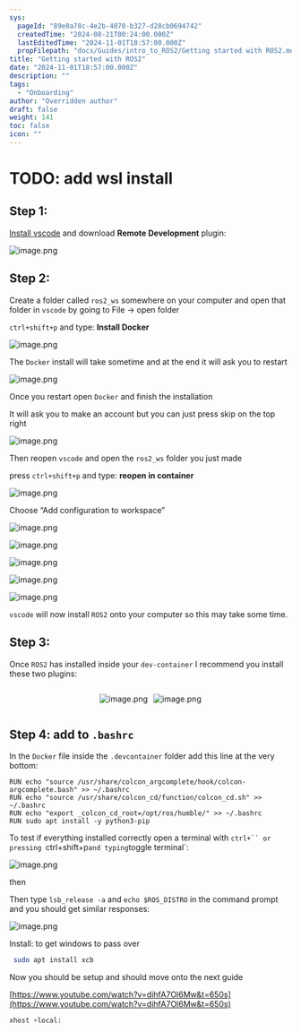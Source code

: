 ```yaml
---
sys:
  pageId: "89e0a78c-4e2b-4070-b327-d28cb0694742"
  createdTime: "2024-08-21T00:24:00.000Z"
  lastEditedTime: "2024-11-01T18:57:00.000Z"
  propFilepath: "docs/Guides/intro_to_ROS2/Getting started with ROS2.md"
title: "Getting started with ROS2"
date: "2024-11-01T18:57:00.000Z"
description: ""
tags:
  - "Onboarding"
author: "Overridden author"
draft: false
weight: 141
toc: false
icon: ""
---
```


# TODO: add wsl install

## Step 1:

[Install vscode](https://code.visualstudio.com/download) and download **Remote Development** plugin:

![image.png](https://prod-files-secure.s3.us-west-2.amazonaws.com/d518164a-d88e-44d1-a4ee-3adb3bd8bce0/efb52993-1881-4a40-b95e-6f020334f022/image.png?X-Amz-Algorithm=AWS4-HMAC-SHA256&X-Amz-Content-Sha256=UNSIGNED-PAYLOAD&X-Amz-Credential=ASIAZI2LB4667GKB4BOD%2F20250303%2Fus-west-2%2Fs3%2Faws4_request&X-Amz-Date=20250303T161020Z&X-Amz-Expires=3600&X-Amz-Security-Token=IQoJb3JpZ2luX2VjEKD%2F%2F%2F%2F%2F%2F%2F%2F%2F%2FwEaCXVzLXdlc3QtMiJHMEUCICLE5a%2FfQbBGyc3PN%2F0Lui2mzpsT2aUXkCUd0UaAmnGkAiEAr9avaG09Xa3paCDgatTkMg4MZP3%2BZdgireXBTgWJJAsqiAQI2f%2F%2F%2F%2F%2F%2F%2F%2F%2F%2FARAAGgw2Mzc0MjMxODM4MDUiDDJrEPBQwstZw%2FzxXSrcA5Fe89ue30ApKkQkkYdO%2F9jbk2kdYXozgTF8mtDKmNVJb5Yl1Gg3FVuo04DYZKcieBi9U5MZFt2mlsA%2FbVrHp21zd2PlrGaWnUxQg%2Bsss953vJS679x1ufwqMjni%2FOsJ5QkgLWN2Q3yIEN6P4pHQTnTnqn04%2FRH5n%2BV%2BPh1uM2KSJxFfqfhQ9cYCGBOR3KIyyvq5FFzhWuzXo7akdvs58znmBdfiSQLUa%2F99o8Mc5lngHlIOTTLq2FK7ph3BLf5NOT6RfKuVaoU9m9qLYw3xJnyIBAGa%2FTxL8Ipc%2FzGn2AfKsKI00e0ozchz%2BGKzDv5tyeHrJCaIn6NSB5HZCMdxRBUc3WMb%2FdB8pTg%2F%2B%2F21Dj6t0kXE5HtUH0T%2BWZbsV0L7o65%2FZGonCfdYZx7A1a8155B69%2FICwYuzPnS44SF%2FLRC5kL%2FHUxcBDd36K%2B48Y0gYmzlGJz3lFr9oRXjYz3TMOYtjag0xRT28i0mIA0jXYQ%2BaZ4ADc1fm5DGV8UNvoIdZRhBUQ0PgPUWnm4CZ0dDIICzbRAcgrQb0ALfU3ped2b9%2F%2BmsPtbJFjJmUsSSP1G0bdCz7gMFc%2BnouKwZw0uJLtJoGcamJwQME6sFdImH3etE%2FHGwhZGuvFFkW8fwCMJucl74GOqUBcB5u0jls0UtwOO05LODNOlVvUVYgNCnD7fZ86cAWmfQoR0y4YR9UWTBL4FvC07Z7ZQTs1La8vVeeVytsJIWj4wC62cYL5Aq0MuAAzkK8F%2BQfyfZqWP%2Fu7Ri4xCg4mTVXlfTGttZ2OeQRSoHZwktY4StwkuKo%2Ft3%2BFPCuQH6RNr7N4Obzo%2Btx2jtx8HST7WKwNSmpUV4owU8EIgEeBOqGp0f2M8Ni&X-Amz-Signature=4203447b136ddfaa8b69e75346ef2ab4a9a3e16e6ef4adc52b886056dffafb78&X-Amz-SignedHeaders=host&x-id=GetObject)

## Step 2:

Create a folder called `ros2_ws` somewhere on your computer and open that folder in `vscode` by going to File → open folder 

`ctrl+shift+p` and type: **Install Docker**

![image.png](https://prod-files-secure.s3.us-west-2.amazonaws.com/d518164a-d88e-44d1-a4ee-3adb3bd8bce0/2269dc0e-1cd5-47ff-bceb-c04ad9b2eab0/image.png?X-Amz-Algorithm=AWS4-HMAC-SHA256&X-Amz-Content-Sha256=UNSIGNED-PAYLOAD&X-Amz-Credential=ASIAZI2LB4667GKB4BOD%2F20250303%2Fus-west-2%2Fs3%2Faws4_request&X-Amz-Date=20250303T161020Z&X-Amz-Expires=3600&X-Amz-Security-Token=IQoJb3JpZ2luX2VjEKD%2F%2F%2F%2F%2F%2F%2F%2F%2F%2FwEaCXVzLXdlc3QtMiJHMEUCICLE5a%2FfQbBGyc3PN%2F0Lui2mzpsT2aUXkCUd0UaAmnGkAiEAr9avaG09Xa3paCDgatTkMg4MZP3%2BZdgireXBTgWJJAsqiAQI2f%2F%2F%2F%2F%2F%2F%2F%2F%2F%2FARAAGgw2Mzc0MjMxODM4MDUiDDJrEPBQwstZw%2FzxXSrcA5Fe89ue30ApKkQkkYdO%2F9jbk2kdYXozgTF8mtDKmNVJb5Yl1Gg3FVuo04DYZKcieBi9U5MZFt2mlsA%2FbVrHp21zd2PlrGaWnUxQg%2Bsss953vJS679x1ufwqMjni%2FOsJ5QkgLWN2Q3yIEN6P4pHQTnTnqn04%2FRH5n%2BV%2BPh1uM2KSJxFfqfhQ9cYCGBOR3KIyyvq5FFzhWuzXo7akdvs58znmBdfiSQLUa%2F99o8Mc5lngHlIOTTLq2FK7ph3BLf5NOT6RfKuVaoU9m9qLYw3xJnyIBAGa%2FTxL8Ipc%2FzGn2AfKsKI00e0ozchz%2BGKzDv5tyeHrJCaIn6NSB5HZCMdxRBUc3WMb%2FdB8pTg%2F%2B%2F21Dj6t0kXE5HtUH0T%2BWZbsV0L7o65%2FZGonCfdYZx7A1a8155B69%2FICwYuzPnS44SF%2FLRC5kL%2FHUxcBDd36K%2B48Y0gYmzlGJz3lFr9oRXjYz3TMOYtjag0xRT28i0mIA0jXYQ%2BaZ4ADc1fm5DGV8UNvoIdZRhBUQ0PgPUWnm4CZ0dDIICzbRAcgrQb0ALfU3ped2b9%2F%2BmsPtbJFjJmUsSSP1G0bdCz7gMFc%2BnouKwZw0uJLtJoGcamJwQME6sFdImH3etE%2FHGwhZGuvFFkW8fwCMJucl74GOqUBcB5u0jls0UtwOO05LODNOlVvUVYgNCnD7fZ86cAWmfQoR0y4YR9UWTBL4FvC07Z7ZQTs1La8vVeeVytsJIWj4wC62cYL5Aq0MuAAzkK8F%2BQfyfZqWP%2Fu7Ri4xCg4mTVXlfTGttZ2OeQRSoHZwktY4StwkuKo%2Ft3%2BFPCuQH6RNr7N4Obzo%2Btx2jtx8HST7WKwNSmpUV4owU8EIgEeBOqGp0f2M8Ni&X-Amz-Signature=0ff0b07056594556fd56a0a44351b008f1e0a0793e374cb202c435358e1160f6&X-Amz-SignedHeaders=host&x-id=GetObject)

The `Docker` install will take sometime and at the end it will ask you to restart

![image.png](https://prod-files-secure.s3.us-west-2.amazonaws.com/d518164a-d88e-44d1-a4ee-3adb3bd8bce0/ed233f78-be33-4b1f-b89c-9c346c0e961e/image.png?X-Amz-Algorithm=AWS4-HMAC-SHA256&X-Amz-Content-Sha256=UNSIGNED-PAYLOAD&X-Amz-Credential=ASIAZI2LB4667GKB4BOD%2F20250303%2Fus-west-2%2Fs3%2Faws4_request&X-Amz-Date=20250303T161020Z&X-Amz-Expires=3600&X-Amz-Security-Token=IQoJb3JpZ2luX2VjEKD%2F%2F%2F%2F%2F%2F%2F%2F%2F%2FwEaCXVzLXdlc3QtMiJHMEUCICLE5a%2FfQbBGyc3PN%2F0Lui2mzpsT2aUXkCUd0UaAmnGkAiEAr9avaG09Xa3paCDgatTkMg4MZP3%2BZdgireXBTgWJJAsqiAQI2f%2F%2F%2F%2F%2F%2F%2F%2F%2F%2FARAAGgw2Mzc0MjMxODM4MDUiDDJrEPBQwstZw%2FzxXSrcA5Fe89ue30ApKkQkkYdO%2F9jbk2kdYXozgTF8mtDKmNVJb5Yl1Gg3FVuo04DYZKcieBi9U5MZFt2mlsA%2FbVrHp21zd2PlrGaWnUxQg%2Bsss953vJS679x1ufwqMjni%2FOsJ5QkgLWN2Q3yIEN6P4pHQTnTnqn04%2FRH5n%2BV%2BPh1uM2KSJxFfqfhQ9cYCGBOR3KIyyvq5FFzhWuzXo7akdvs58znmBdfiSQLUa%2F99o8Mc5lngHlIOTTLq2FK7ph3BLf5NOT6RfKuVaoU9m9qLYw3xJnyIBAGa%2FTxL8Ipc%2FzGn2AfKsKI00e0ozchz%2BGKzDv5tyeHrJCaIn6NSB5HZCMdxRBUc3WMb%2FdB8pTg%2F%2B%2F21Dj6t0kXE5HtUH0T%2BWZbsV0L7o65%2FZGonCfdYZx7A1a8155B69%2FICwYuzPnS44SF%2FLRC5kL%2FHUxcBDd36K%2B48Y0gYmzlGJz3lFr9oRXjYz3TMOYtjag0xRT28i0mIA0jXYQ%2BaZ4ADc1fm5DGV8UNvoIdZRhBUQ0PgPUWnm4CZ0dDIICzbRAcgrQb0ALfU3ped2b9%2F%2BmsPtbJFjJmUsSSP1G0bdCz7gMFc%2BnouKwZw0uJLtJoGcamJwQME6sFdImH3etE%2FHGwhZGuvFFkW8fwCMJucl74GOqUBcB5u0jls0UtwOO05LODNOlVvUVYgNCnD7fZ86cAWmfQoR0y4YR9UWTBL4FvC07Z7ZQTs1La8vVeeVytsJIWj4wC62cYL5Aq0MuAAzkK8F%2BQfyfZqWP%2Fu7Ri4xCg4mTVXlfTGttZ2OeQRSoHZwktY4StwkuKo%2Ft3%2BFPCuQH6RNr7N4Obzo%2Btx2jtx8HST7WKwNSmpUV4owU8EIgEeBOqGp0f2M8Ni&X-Amz-Signature=2824f8d9d4689828d2568dd6a106c9e86cb321d1e1fd1e8c2618e618b9e3e45c&X-Amz-SignedHeaders=host&x-id=GetObject)

Once you restart open `Docker` and finish the installation

It will ask you to make an account but you can just press skip on the top right

![image.png](https://prod-files-secure.s3.us-west-2.amazonaws.com/d518164a-d88e-44d1-a4ee-3adb3bd8bce0/21010ad9-1659-4fd9-9f59-9932a09b2a3d/image.png?X-Amz-Algorithm=AWS4-HMAC-SHA256&X-Amz-Content-Sha256=UNSIGNED-PAYLOAD&X-Amz-Credential=ASIAZI2LB4667GKB4BOD%2F20250303%2Fus-west-2%2Fs3%2Faws4_request&X-Amz-Date=20250303T161020Z&X-Amz-Expires=3600&X-Amz-Security-Token=IQoJb3JpZ2luX2VjEKD%2F%2F%2F%2F%2F%2F%2F%2F%2F%2FwEaCXVzLXdlc3QtMiJHMEUCICLE5a%2FfQbBGyc3PN%2F0Lui2mzpsT2aUXkCUd0UaAmnGkAiEAr9avaG09Xa3paCDgatTkMg4MZP3%2BZdgireXBTgWJJAsqiAQI2f%2F%2F%2F%2F%2F%2F%2F%2F%2F%2FARAAGgw2Mzc0MjMxODM4MDUiDDJrEPBQwstZw%2FzxXSrcA5Fe89ue30ApKkQkkYdO%2F9jbk2kdYXozgTF8mtDKmNVJb5Yl1Gg3FVuo04DYZKcieBi9U5MZFt2mlsA%2FbVrHp21zd2PlrGaWnUxQg%2Bsss953vJS679x1ufwqMjni%2FOsJ5QkgLWN2Q3yIEN6P4pHQTnTnqn04%2FRH5n%2BV%2BPh1uM2KSJxFfqfhQ9cYCGBOR3KIyyvq5FFzhWuzXo7akdvs58znmBdfiSQLUa%2F99o8Mc5lngHlIOTTLq2FK7ph3BLf5NOT6RfKuVaoU9m9qLYw3xJnyIBAGa%2FTxL8Ipc%2FzGn2AfKsKI00e0ozchz%2BGKzDv5tyeHrJCaIn6NSB5HZCMdxRBUc3WMb%2FdB8pTg%2F%2B%2F21Dj6t0kXE5HtUH0T%2BWZbsV0L7o65%2FZGonCfdYZx7A1a8155B69%2FICwYuzPnS44SF%2FLRC5kL%2FHUxcBDd36K%2B48Y0gYmzlGJz3lFr9oRXjYz3TMOYtjag0xRT28i0mIA0jXYQ%2BaZ4ADc1fm5DGV8UNvoIdZRhBUQ0PgPUWnm4CZ0dDIICzbRAcgrQb0ALfU3ped2b9%2F%2BmsPtbJFjJmUsSSP1G0bdCz7gMFc%2BnouKwZw0uJLtJoGcamJwQME6sFdImH3etE%2FHGwhZGuvFFkW8fwCMJucl74GOqUBcB5u0jls0UtwOO05LODNOlVvUVYgNCnD7fZ86cAWmfQoR0y4YR9UWTBL4FvC07Z7ZQTs1La8vVeeVytsJIWj4wC62cYL5Aq0MuAAzkK8F%2BQfyfZqWP%2Fu7Ri4xCg4mTVXlfTGttZ2OeQRSoHZwktY4StwkuKo%2Ft3%2BFPCuQH6RNr7N4Obzo%2Btx2jtx8HST7WKwNSmpUV4owU8EIgEeBOqGp0f2M8Ni&X-Amz-Signature=8f2f8dbf4b7d060c41764119e4c66b45b5328732866556ad5a697de1c09e73b2&X-Amz-SignedHeaders=host&x-id=GetObject)

Then reopen `vscode` and open the `ros2_ws` folder you just made

press `ctrl+shift+p` and type: **reopen in container**

![image.png](https://prod-files-secure.s3.us-west-2.amazonaws.com/d518164a-d88e-44d1-a4ee-3adb3bd8bce0/4e93b8c2-41ad-488c-8095-c74205196118/image.png?X-Amz-Algorithm=AWS4-HMAC-SHA256&X-Amz-Content-Sha256=UNSIGNED-PAYLOAD&X-Amz-Credential=ASIAZI2LB4667GKB4BOD%2F20250303%2Fus-west-2%2Fs3%2Faws4_request&X-Amz-Date=20250303T161020Z&X-Amz-Expires=3600&X-Amz-Security-Token=IQoJb3JpZ2luX2VjEKD%2F%2F%2F%2F%2F%2F%2F%2F%2F%2FwEaCXVzLXdlc3QtMiJHMEUCICLE5a%2FfQbBGyc3PN%2F0Lui2mzpsT2aUXkCUd0UaAmnGkAiEAr9avaG09Xa3paCDgatTkMg4MZP3%2BZdgireXBTgWJJAsqiAQI2f%2F%2F%2F%2F%2F%2F%2F%2F%2F%2FARAAGgw2Mzc0MjMxODM4MDUiDDJrEPBQwstZw%2FzxXSrcA5Fe89ue30ApKkQkkYdO%2F9jbk2kdYXozgTF8mtDKmNVJb5Yl1Gg3FVuo04DYZKcieBi9U5MZFt2mlsA%2FbVrHp21zd2PlrGaWnUxQg%2Bsss953vJS679x1ufwqMjni%2FOsJ5QkgLWN2Q3yIEN6P4pHQTnTnqn04%2FRH5n%2BV%2BPh1uM2KSJxFfqfhQ9cYCGBOR3KIyyvq5FFzhWuzXo7akdvs58znmBdfiSQLUa%2F99o8Mc5lngHlIOTTLq2FK7ph3BLf5NOT6RfKuVaoU9m9qLYw3xJnyIBAGa%2FTxL8Ipc%2FzGn2AfKsKI00e0ozchz%2BGKzDv5tyeHrJCaIn6NSB5HZCMdxRBUc3WMb%2FdB8pTg%2F%2B%2F21Dj6t0kXE5HtUH0T%2BWZbsV0L7o65%2FZGonCfdYZx7A1a8155B69%2FICwYuzPnS44SF%2FLRC5kL%2FHUxcBDd36K%2B48Y0gYmzlGJz3lFr9oRXjYz3TMOYtjag0xRT28i0mIA0jXYQ%2BaZ4ADc1fm5DGV8UNvoIdZRhBUQ0PgPUWnm4CZ0dDIICzbRAcgrQb0ALfU3ped2b9%2F%2BmsPtbJFjJmUsSSP1G0bdCz7gMFc%2BnouKwZw0uJLtJoGcamJwQME6sFdImH3etE%2FHGwhZGuvFFkW8fwCMJucl74GOqUBcB5u0jls0UtwOO05LODNOlVvUVYgNCnD7fZ86cAWmfQoR0y4YR9UWTBL4FvC07Z7ZQTs1La8vVeeVytsJIWj4wC62cYL5Aq0MuAAzkK8F%2BQfyfZqWP%2Fu7Ri4xCg4mTVXlfTGttZ2OeQRSoHZwktY4StwkuKo%2Ft3%2BFPCuQH6RNr7N4Obzo%2Btx2jtx8HST7WKwNSmpUV4owU8EIgEeBOqGp0f2M8Ni&X-Amz-Signature=b5cfe70be82cca2189fbb41168894e39179e09ea6f5da0ec2846d5157c6ee196&X-Amz-SignedHeaders=host&x-id=GetObject)

Choose “Add configuration to workspace”

![image.png](https://prod-files-secure.s3.us-west-2.amazonaws.com/d518164a-d88e-44d1-a4ee-3adb3bd8bce0/9560b282-5060-4989-ba37-97e7b2c22476/image.png?X-Amz-Algorithm=AWS4-HMAC-SHA256&X-Amz-Content-Sha256=UNSIGNED-PAYLOAD&X-Amz-Credential=ASIAZI2LB4667GKB4BOD%2F20250303%2Fus-west-2%2Fs3%2Faws4_request&X-Amz-Date=20250303T161020Z&X-Amz-Expires=3600&X-Amz-Security-Token=IQoJb3JpZ2luX2VjEKD%2F%2F%2F%2F%2F%2F%2F%2F%2F%2FwEaCXVzLXdlc3QtMiJHMEUCICLE5a%2FfQbBGyc3PN%2F0Lui2mzpsT2aUXkCUd0UaAmnGkAiEAr9avaG09Xa3paCDgatTkMg4MZP3%2BZdgireXBTgWJJAsqiAQI2f%2F%2F%2F%2F%2F%2F%2F%2F%2F%2FARAAGgw2Mzc0MjMxODM4MDUiDDJrEPBQwstZw%2FzxXSrcA5Fe89ue30ApKkQkkYdO%2F9jbk2kdYXozgTF8mtDKmNVJb5Yl1Gg3FVuo04DYZKcieBi9U5MZFt2mlsA%2FbVrHp21zd2PlrGaWnUxQg%2Bsss953vJS679x1ufwqMjni%2FOsJ5QkgLWN2Q3yIEN6P4pHQTnTnqn04%2FRH5n%2BV%2BPh1uM2KSJxFfqfhQ9cYCGBOR3KIyyvq5FFzhWuzXo7akdvs58znmBdfiSQLUa%2F99o8Mc5lngHlIOTTLq2FK7ph3BLf5NOT6RfKuVaoU9m9qLYw3xJnyIBAGa%2FTxL8Ipc%2FzGn2AfKsKI00e0ozchz%2BGKzDv5tyeHrJCaIn6NSB5HZCMdxRBUc3WMb%2FdB8pTg%2F%2B%2F21Dj6t0kXE5HtUH0T%2BWZbsV0L7o65%2FZGonCfdYZx7A1a8155B69%2FICwYuzPnS44SF%2FLRC5kL%2FHUxcBDd36K%2B48Y0gYmzlGJz3lFr9oRXjYz3TMOYtjag0xRT28i0mIA0jXYQ%2BaZ4ADc1fm5DGV8UNvoIdZRhBUQ0PgPUWnm4CZ0dDIICzbRAcgrQb0ALfU3ped2b9%2F%2BmsPtbJFjJmUsSSP1G0bdCz7gMFc%2BnouKwZw0uJLtJoGcamJwQME6sFdImH3etE%2FHGwhZGuvFFkW8fwCMJucl74GOqUBcB5u0jls0UtwOO05LODNOlVvUVYgNCnD7fZ86cAWmfQoR0y4YR9UWTBL4FvC07Z7ZQTs1La8vVeeVytsJIWj4wC62cYL5Aq0MuAAzkK8F%2BQfyfZqWP%2Fu7Ri4xCg4mTVXlfTGttZ2OeQRSoHZwktY4StwkuKo%2Ft3%2BFPCuQH6RNr7N4Obzo%2Btx2jtx8HST7WKwNSmpUV4owU8EIgEeBOqGp0f2M8Ni&X-Amz-Signature=be1e814362da6cb2a60f78db193ca1b1a4ba3eaf2eb90a85623c8f0c0e2697dd&X-Amz-SignedHeaders=host&x-id=GetObject)

![image.png](https://prod-files-secure.s3.us-west-2.amazonaws.com/d518164a-d88e-44d1-a4ee-3adb3bd8bce0/2ee63f81-886b-48e8-a553-dc6e5eac99e4/image.png?X-Amz-Algorithm=AWS4-HMAC-SHA256&X-Amz-Content-Sha256=UNSIGNED-PAYLOAD&X-Amz-Credential=ASIAZI2LB4667GKB4BOD%2F20250303%2Fus-west-2%2Fs3%2Faws4_request&X-Amz-Date=20250303T161020Z&X-Amz-Expires=3600&X-Amz-Security-Token=IQoJb3JpZ2luX2VjEKD%2F%2F%2F%2F%2F%2F%2F%2F%2F%2FwEaCXVzLXdlc3QtMiJHMEUCICLE5a%2FfQbBGyc3PN%2F0Lui2mzpsT2aUXkCUd0UaAmnGkAiEAr9avaG09Xa3paCDgatTkMg4MZP3%2BZdgireXBTgWJJAsqiAQI2f%2F%2F%2F%2F%2F%2F%2F%2F%2F%2FARAAGgw2Mzc0MjMxODM4MDUiDDJrEPBQwstZw%2FzxXSrcA5Fe89ue30ApKkQkkYdO%2F9jbk2kdYXozgTF8mtDKmNVJb5Yl1Gg3FVuo04DYZKcieBi9U5MZFt2mlsA%2FbVrHp21zd2PlrGaWnUxQg%2Bsss953vJS679x1ufwqMjni%2FOsJ5QkgLWN2Q3yIEN6P4pHQTnTnqn04%2FRH5n%2BV%2BPh1uM2KSJxFfqfhQ9cYCGBOR3KIyyvq5FFzhWuzXo7akdvs58znmBdfiSQLUa%2F99o8Mc5lngHlIOTTLq2FK7ph3BLf5NOT6RfKuVaoU9m9qLYw3xJnyIBAGa%2FTxL8Ipc%2FzGn2AfKsKI00e0ozchz%2BGKzDv5tyeHrJCaIn6NSB5HZCMdxRBUc3WMb%2FdB8pTg%2F%2B%2F21Dj6t0kXE5HtUH0T%2BWZbsV0L7o65%2FZGonCfdYZx7A1a8155B69%2FICwYuzPnS44SF%2FLRC5kL%2FHUxcBDd36K%2B48Y0gYmzlGJz3lFr9oRXjYz3TMOYtjag0xRT28i0mIA0jXYQ%2BaZ4ADc1fm5DGV8UNvoIdZRhBUQ0PgPUWnm4CZ0dDIICzbRAcgrQb0ALfU3ped2b9%2F%2BmsPtbJFjJmUsSSP1G0bdCz7gMFc%2BnouKwZw0uJLtJoGcamJwQME6sFdImH3etE%2FHGwhZGuvFFkW8fwCMJucl74GOqUBcB5u0jls0UtwOO05LODNOlVvUVYgNCnD7fZ86cAWmfQoR0y4YR9UWTBL4FvC07Z7ZQTs1La8vVeeVytsJIWj4wC62cYL5Aq0MuAAzkK8F%2BQfyfZqWP%2Fu7Ri4xCg4mTVXlfTGttZ2OeQRSoHZwktY4StwkuKo%2Ft3%2BFPCuQH6RNr7N4Obzo%2Btx2jtx8HST7WKwNSmpUV4owU8EIgEeBOqGp0f2M8Ni&X-Amz-Signature=91aba1377b9bc6a8f8befbea95b11c2dfa6afb3f8b91aa92c46b6d31dcb01867&X-Amz-SignedHeaders=host&x-id=GetObject)

![image.png](https://prod-files-secure.s3.us-west-2.amazonaws.com/d518164a-d88e-44d1-a4ee-3adb3bd8bce0/ae1580b2-b048-407e-aed9-b584224a7a04/image.png?X-Amz-Algorithm=AWS4-HMAC-SHA256&X-Amz-Content-Sha256=UNSIGNED-PAYLOAD&X-Amz-Credential=ASIAZI2LB4667GKB4BOD%2F20250303%2Fus-west-2%2Fs3%2Faws4_request&X-Amz-Date=20250303T161020Z&X-Amz-Expires=3600&X-Amz-Security-Token=IQoJb3JpZ2luX2VjEKD%2F%2F%2F%2F%2F%2F%2F%2F%2F%2FwEaCXVzLXdlc3QtMiJHMEUCICLE5a%2FfQbBGyc3PN%2F0Lui2mzpsT2aUXkCUd0UaAmnGkAiEAr9avaG09Xa3paCDgatTkMg4MZP3%2BZdgireXBTgWJJAsqiAQI2f%2F%2F%2F%2F%2F%2F%2F%2F%2F%2FARAAGgw2Mzc0MjMxODM4MDUiDDJrEPBQwstZw%2FzxXSrcA5Fe89ue30ApKkQkkYdO%2F9jbk2kdYXozgTF8mtDKmNVJb5Yl1Gg3FVuo04DYZKcieBi9U5MZFt2mlsA%2FbVrHp21zd2PlrGaWnUxQg%2Bsss953vJS679x1ufwqMjni%2FOsJ5QkgLWN2Q3yIEN6P4pHQTnTnqn04%2FRH5n%2BV%2BPh1uM2KSJxFfqfhQ9cYCGBOR3KIyyvq5FFzhWuzXo7akdvs58znmBdfiSQLUa%2F99o8Mc5lngHlIOTTLq2FK7ph3BLf5NOT6RfKuVaoU9m9qLYw3xJnyIBAGa%2FTxL8Ipc%2FzGn2AfKsKI00e0ozchz%2BGKzDv5tyeHrJCaIn6NSB5HZCMdxRBUc3WMb%2FdB8pTg%2F%2B%2F21Dj6t0kXE5HtUH0T%2BWZbsV0L7o65%2FZGonCfdYZx7A1a8155B69%2FICwYuzPnS44SF%2FLRC5kL%2FHUxcBDd36K%2B48Y0gYmzlGJz3lFr9oRXjYz3TMOYtjag0xRT28i0mIA0jXYQ%2BaZ4ADc1fm5DGV8UNvoIdZRhBUQ0PgPUWnm4CZ0dDIICzbRAcgrQb0ALfU3ped2b9%2F%2BmsPtbJFjJmUsSSP1G0bdCz7gMFc%2BnouKwZw0uJLtJoGcamJwQME6sFdImH3etE%2FHGwhZGuvFFkW8fwCMJucl74GOqUBcB5u0jls0UtwOO05LODNOlVvUVYgNCnD7fZ86cAWmfQoR0y4YR9UWTBL4FvC07Z7ZQTs1La8vVeeVytsJIWj4wC62cYL5Aq0MuAAzkK8F%2BQfyfZqWP%2Fu7Ri4xCg4mTVXlfTGttZ2OeQRSoHZwktY4StwkuKo%2Ft3%2BFPCuQH6RNr7N4Obzo%2Btx2jtx8HST7WKwNSmpUV4owU8EIgEeBOqGp0f2M8Ni&X-Amz-Signature=3a569ea32e7fc0e4d4fa35bf0fae3db3b0747e29563da718d911fd5075b051c2&X-Amz-SignedHeaders=host&x-id=GetObject)

![image.png](https://prod-files-secure.s3.us-west-2.amazonaws.com/d518164a-d88e-44d1-a4ee-3adb3bd8bce0/53255b28-f75e-430f-b9e3-c0ac8577e42b/image.png?X-Amz-Algorithm=AWS4-HMAC-SHA256&X-Amz-Content-Sha256=UNSIGNED-PAYLOAD&X-Amz-Credential=ASIAZI2LB4667GKB4BOD%2F20250303%2Fus-west-2%2Fs3%2Faws4_request&X-Amz-Date=20250303T161020Z&X-Amz-Expires=3600&X-Amz-Security-Token=IQoJb3JpZ2luX2VjEKD%2F%2F%2F%2F%2F%2F%2F%2F%2F%2FwEaCXVzLXdlc3QtMiJHMEUCICLE5a%2FfQbBGyc3PN%2F0Lui2mzpsT2aUXkCUd0UaAmnGkAiEAr9avaG09Xa3paCDgatTkMg4MZP3%2BZdgireXBTgWJJAsqiAQI2f%2F%2F%2F%2F%2F%2F%2F%2F%2F%2FARAAGgw2Mzc0MjMxODM4MDUiDDJrEPBQwstZw%2FzxXSrcA5Fe89ue30ApKkQkkYdO%2F9jbk2kdYXozgTF8mtDKmNVJb5Yl1Gg3FVuo04DYZKcieBi9U5MZFt2mlsA%2FbVrHp21zd2PlrGaWnUxQg%2Bsss953vJS679x1ufwqMjni%2FOsJ5QkgLWN2Q3yIEN6P4pHQTnTnqn04%2FRH5n%2BV%2BPh1uM2KSJxFfqfhQ9cYCGBOR3KIyyvq5FFzhWuzXo7akdvs58znmBdfiSQLUa%2F99o8Mc5lngHlIOTTLq2FK7ph3BLf5NOT6RfKuVaoU9m9qLYw3xJnyIBAGa%2FTxL8Ipc%2FzGn2AfKsKI00e0ozchz%2BGKzDv5tyeHrJCaIn6NSB5HZCMdxRBUc3WMb%2FdB8pTg%2F%2B%2F21Dj6t0kXE5HtUH0T%2BWZbsV0L7o65%2FZGonCfdYZx7A1a8155B69%2FICwYuzPnS44SF%2FLRC5kL%2FHUxcBDd36K%2B48Y0gYmzlGJz3lFr9oRXjYz3TMOYtjag0xRT28i0mIA0jXYQ%2BaZ4ADc1fm5DGV8UNvoIdZRhBUQ0PgPUWnm4CZ0dDIICzbRAcgrQb0ALfU3ped2b9%2F%2BmsPtbJFjJmUsSSP1G0bdCz7gMFc%2BnouKwZw0uJLtJoGcamJwQME6sFdImH3etE%2FHGwhZGuvFFkW8fwCMJucl74GOqUBcB5u0jls0UtwOO05LODNOlVvUVYgNCnD7fZ86cAWmfQoR0y4YR9UWTBL4FvC07Z7ZQTs1La8vVeeVytsJIWj4wC62cYL5Aq0MuAAzkK8F%2BQfyfZqWP%2Fu7Ri4xCg4mTVXlfTGttZ2OeQRSoHZwktY4StwkuKo%2Ft3%2BFPCuQH6RNr7N4Obzo%2Btx2jtx8HST7WKwNSmpUV4owU8EIgEeBOqGp0f2M8Ni&X-Amz-Signature=1d48b9aa21fdea4236f495db0ef881bcd41b60c60e6b751285122026bcda7619&X-Amz-SignedHeaders=host&x-id=GetObject)

![image.png](https://prod-files-secure.s3.us-west-2.amazonaws.com/d518164a-d88e-44d1-a4ee-3adb3bd8bce0/7c562767-5af9-4ffb-97d1-327bcdf4ee00/image.png?X-Amz-Algorithm=AWS4-HMAC-SHA256&X-Amz-Content-Sha256=UNSIGNED-PAYLOAD&X-Amz-Credential=ASIAZI2LB4667GKB4BOD%2F20250303%2Fus-west-2%2Fs3%2Faws4_request&X-Amz-Date=20250303T161020Z&X-Amz-Expires=3600&X-Amz-Security-Token=IQoJb3JpZ2luX2VjEKD%2F%2F%2F%2F%2F%2F%2F%2F%2F%2FwEaCXVzLXdlc3QtMiJHMEUCICLE5a%2FfQbBGyc3PN%2F0Lui2mzpsT2aUXkCUd0UaAmnGkAiEAr9avaG09Xa3paCDgatTkMg4MZP3%2BZdgireXBTgWJJAsqiAQI2f%2F%2F%2F%2F%2F%2F%2F%2F%2F%2FARAAGgw2Mzc0MjMxODM4MDUiDDJrEPBQwstZw%2FzxXSrcA5Fe89ue30ApKkQkkYdO%2F9jbk2kdYXozgTF8mtDKmNVJb5Yl1Gg3FVuo04DYZKcieBi9U5MZFt2mlsA%2FbVrHp21zd2PlrGaWnUxQg%2Bsss953vJS679x1ufwqMjni%2FOsJ5QkgLWN2Q3yIEN6P4pHQTnTnqn04%2FRH5n%2BV%2BPh1uM2KSJxFfqfhQ9cYCGBOR3KIyyvq5FFzhWuzXo7akdvs58znmBdfiSQLUa%2F99o8Mc5lngHlIOTTLq2FK7ph3BLf5NOT6RfKuVaoU9m9qLYw3xJnyIBAGa%2FTxL8Ipc%2FzGn2AfKsKI00e0ozchz%2BGKzDv5tyeHrJCaIn6NSB5HZCMdxRBUc3WMb%2FdB8pTg%2F%2B%2F21Dj6t0kXE5HtUH0T%2BWZbsV0L7o65%2FZGonCfdYZx7A1a8155B69%2FICwYuzPnS44SF%2FLRC5kL%2FHUxcBDd36K%2B48Y0gYmzlGJz3lFr9oRXjYz3TMOYtjag0xRT28i0mIA0jXYQ%2BaZ4ADc1fm5DGV8UNvoIdZRhBUQ0PgPUWnm4CZ0dDIICzbRAcgrQb0ALfU3ped2b9%2F%2BmsPtbJFjJmUsSSP1G0bdCz7gMFc%2BnouKwZw0uJLtJoGcamJwQME6sFdImH3etE%2FHGwhZGuvFFkW8fwCMJucl74GOqUBcB5u0jls0UtwOO05LODNOlVvUVYgNCnD7fZ86cAWmfQoR0y4YR9UWTBL4FvC07Z7ZQTs1La8vVeeVytsJIWj4wC62cYL5Aq0MuAAzkK8F%2BQfyfZqWP%2Fu7Ri4xCg4mTVXlfTGttZ2OeQRSoHZwktY4StwkuKo%2Ft3%2BFPCuQH6RNr7N4Obzo%2Btx2jtx8HST7WKwNSmpUV4owU8EIgEeBOqGp0f2M8Ni&X-Amz-Signature=9455cf8436b632b79155231e330d95fe96674c70283b9a3a8346fc23ee852c9f&X-Amz-SignedHeaders=host&x-id=GetObject)

`vscode` will now install `ROS2` onto your computer so this may take some time.

## Step 3:

Once `ROS2` has installed inside your `dev-container` I recommend you install these two plugins:

<div style="display: flex;flex-direction: row; column-gap:10px; max-width: 630px;justify-content: center;">
<div>

![image.png](https://prod-files-secure.s3.us-west-2.amazonaws.com/d518164a-d88e-44d1-a4ee-3adb3bd8bce0/3fc3d550-5a54-4ba1-ba6b-faa01cdb7369/image.png?X-Amz-Algorithm=AWS4-HMAC-SHA256&X-Amz-Content-Sha256=UNSIGNED-PAYLOAD&X-Amz-Credential=ASIAZI2LB466T5C554E6%2F20250303%2Fus-west-2%2Fs3%2Faws4_request&X-Amz-Date=20250303T161025Z&X-Amz-Expires=3600&X-Amz-Security-Token=IQoJb3JpZ2luX2VjEKD%2F%2F%2F%2F%2F%2F%2F%2F%2F%2FwEaCXVzLXdlc3QtMiJHMEUCIBtJMczbXEeznl%2BcBSDkSbq4lCxnz8Rm77gUNcK3joZXAiEAtdTJqKt7AgtrSRB2CjFqMqoKpZ1JrzGQ4iytqBVuQQ8qiAQI2f%2F%2F%2F%2F%2F%2F%2F%2F%2F%2FARAAGgw2Mzc0MjMxODM4MDUiDNmoLn1gEuJFUsty2ircA42oeGIxE4%2BPxkvIPu4PX9Mxs%2FHKOHgO4rh9MyOx9%2BCri2%2Bm3Yfqa%2FPBp%2BBIsCiMMTXUKuwIlBTH0dPxZcC19MXw38FTgJ7icTSYLxSeJFF3aIMF42zkmL3RHxkniby%2BTSFtOe43%2BNwGysFmnjGicKQ6S69D6LQs5NjK6GVD%2FJegYhNs9gOi7fupDnyRhA0%2FV7FTgJhTQEWCh3yGBZgssZnjURyhY44F%2FgoKmCH4Vif6cvtNJb6TQAhnArx%2FlFF82PEjpAgsG2wlu%2FjFT82CkzvGnlfgJ2cAGh%2FCf38HklCh%2BKABKUETjs8l1UVOw40DXvuTV9KRpmlW2w0ZXTLioLVvWPQCvw3UyUiZ%2BtLW2%2Blv1zdT87pJse5oBc3fD8pPoGD7xsjXY78TtmelhM9I7OUh6ftRGD%2BzIFMJvV8XccrAdTmWIa%2FnXLPCv1jXH8r5yGlYP2K4NOyLlV7eCvdiXucnZDxzRI5ado5sgPLONn2C9NAI%2FGPL35aDLPOpWmcITxs9KQZjIGAXXDaEGvlsTKO9rRmH01TvQnJOFtSfe%2BCXppyJnOK4tkrEuytLH6XakmT4MutCvZcsrF6v%2BGkPZyhDKn%2Bvt6mSnJL%2FIEtwafID8T6Fr63UTaZeZFzGMMmbl74GOqUBwOA0wKM60gxlzGkdOPq93A34tB6t0PxD9YZvcns4yNpD%2FyXy0hSmzg5LPtpLn5MtXqGdZhTXlm6mshP8OoBc%2FwYZHW9khKCZW%2BdAnBbuujTGmopQ0bBYwrpRE4BdmdfVEATRNEXWH4QkyBM9%2BhoDoueV429wbBsNzLeFauyTiaqOV3zgqB%2BZH%2BzK5d2mDvdd5g8b%2F1iVotO%2B6W%2F4LTj2%2B9IQeDdJ&X-Amz-Signature=3748bb8e590f5602fba3a39dcac727cf431c4e50146c4f37e7d4ab5c9370474f&X-Amz-SignedHeaders=host&x-id=GetObject)

</div>
<div>

![image.png](https://prod-files-secure.s3.us-west-2.amazonaws.com/d518164a-d88e-44d1-a4ee-3adb3bd8bce0/d994cc66-13c2-4093-a5a3-f84cf4601a82/image.png?X-Amz-Algorithm=AWS4-HMAC-SHA256&X-Amz-Content-Sha256=UNSIGNED-PAYLOAD&X-Amz-Credential=ASIAZI2LB4663JRCJUTI%2F20250303%2Fus-west-2%2Fs3%2Faws4_request&X-Amz-Date=20250303T161026Z&X-Amz-Expires=3600&X-Amz-Security-Token=IQoJb3JpZ2luX2VjEKD%2F%2F%2F%2F%2F%2F%2F%2F%2F%2FwEaCXVzLXdlc3QtMiJHMEUCIQCEsimWE0CgPpGwcGheKNx5xV2R7Cw0hmOLsSgLkHKP8QIgTtJ8nuK%2Bbm9BsA0Xo5EGmHzRSM7Ko0pIGHjF8LPOjqsqiAQI2f%2F%2F%2F%2F%2F%2F%2F%2F%2F%2FARAAGgw2Mzc0MjMxODM4MDUiDDmgwgH%2Fa6%2BTVDOXcircAxSNxeF4K5sMCnIFXCdCSIBbJG0xjCXSwJ05WKmsQ7qPB%2BjIs8%2FpQyjrrTtxFQvtmDgD7pop0TIc%2FL3vbdVagObgJUM585xZzIiVZx8vrV1SmM6%2FKELjlRSP5nmhivLOTVr4R5L1y%2FlDsKYvoVOIndN18tk2xx9fpoXRsrpHO6cgxqNz3PqAOG51b7ncDeXJ2oj1Uq6uWvR4ZLBLOCqwDF3XnGir7Mc5Stcgy4Sfe%2FG%2BCcqATjTwrKytQuTy%2FUbELWTdOeSDDFSBZKp1t1wNuAUxxKoH98YDRZd%2Fk4eUXhveHVfhj51X2OB56rSG4WwQRguVroZZlsGYxYGRvYetKIYhjDRBKiWYPB6Dx0IOk7Q7SxEqzngnckDwM5kWi5dc%2FvGrx6CO9ennJlf5xipv77C0KhPqXBVi3DM5AY6JJRNvxSQgZjBRldT1jyvamo2ydeAFgEiC2bsUA6RNih%2FJNZKLklXuW2Nrz3BIZXx546LDmda5%2Brdb84IRJjOdDNtq%2FyUK45y5Jkk0pXAqdYMyJeZNdUyE811i4cyRdoelPlkOUehTWtYW9QaWEP0DOOED5pJsA7vrzBSvjlTcpxAAsGQ3nvwQcdYxMDmV19rxB5k1o%2FPVXLb%2B3DkNNkphMLabl74GOqUByp%2Be9XxC1JAvjdtKcdbM1Fp7MxpTOSZPwxLJ%2FEhongk4uKUDAbXbn0eG3mvR9jDno1kDSXLR0okYdPNbetoD60%2BomOy2Jj2slaw%2BKFmGSOkMNCK%2Fvmn3%2FcY2uFWUINtw5OSRzZnnXesMfCpo07UkbrHNzMz8hpcpHvRP2O0fP2lFuuShXP%2BMrfKvZ35q5MAHukvl%2B88DM5SNGlobXZnWW393OhwL&X-Amz-Signature=fe2f39218e41fddb98f7f315aa0c5c9b8b3bb5d6a6aaf7dc2fdf11bc513a91d7&X-Amz-SignedHeaders=host&x-id=GetObject)

</div>
</div>

## Step 4: add to `.bashrc`

In the `Docker` file inside the `.devcontainer` folder add this line at the very bottom: 

```docker
RUN echo "source /usr/share/colcon_argcomplete/hook/colcon-argcomplete.bash" >> ~/.bashrc
RUN echo "source /usr/share/colcon_cd/function/colcon_cd.sh" >> ~/.bashrc
RUN echo "export _colcon_cd_root=/opt/ros/humble/" >> ~/.bashrc
RUN sudo apt install -y python3-pip 
```

To test if everything installed correctly open a terminal with `ctrl+`` or pressing `ctrl+shift+p` and typing `toggle terminal`:

![image.png](https://prod-files-secure.s3.us-west-2.amazonaws.com/d518164a-d88e-44d1-a4ee-3adb3bd8bce0/6a4943d8-b04e-4c02-9a58-775f3384d1a5/image.png?X-Amz-Algorithm=AWS4-HMAC-SHA256&X-Amz-Content-Sha256=UNSIGNED-PAYLOAD&X-Amz-Credential=ASIAZI2LB4667GKB4BOD%2F20250303%2Fus-west-2%2Fs3%2Faws4_request&X-Amz-Date=20250303T161020Z&X-Amz-Expires=3600&X-Amz-Security-Token=IQoJb3JpZ2luX2VjEKD%2F%2F%2F%2F%2F%2F%2F%2F%2F%2FwEaCXVzLXdlc3QtMiJHMEUCICLE5a%2FfQbBGyc3PN%2F0Lui2mzpsT2aUXkCUd0UaAmnGkAiEAr9avaG09Xa3paCDgatTkMg4MZP3%2BZdgireXBTgWJJAsqiAQI2f%2F%2F%2F%2F%2F%2F%2F%2F%2F%2FARAAGgw2Mzc0MjMxODM4MDUiDDJrEPBQwstZw%2FzxXSrcA5Fe89ue30ApKkQkkYdO%2F9jbk2kdYXozgTF8mtDKmNVJb5Yl1Gg3FVuo04DYZKcieBi9U5MZFt2mlsA%2FbVrHp21zd2PlrGaWnUxQg%2Bsss953vJS679x1ufwqMjni%2FOsJ5QkgLWN2Q3yIEN6P4pHQTnTnqn04%2FRH5n%2BV%2BPh1uM2KSJxFfqfhQ9cYCGBOR3KIyyvq5FFzhWuzXo7akdvs58znmBdfiSQLUa%2F99o8Mc5lngHlIOTTLq2FK7ph3BLf5NOT6RfKuVaoU9m9qLYw3xJnyIBAGa%2FTxL8Ipc%2FzGn2AfKsKI00e0ozchz%2BGKzDv5tyeHrJCaIn6NSB5HZCMdxRBUc3WMb%2FdB8pTg%2F%2B%2F21Dj6t0kXE5HtUH0T%2BWZbsV0L7o65%2FZGonCfdYZx7A1a8155B69%2FICwYuzPnS44SF%2FLRC5kL%2FHUxcBDd36K%2B48Y0gYmzlGJz3lFr9oRXjYz3TMOYtjag0xRT28i0mIA0jXYQ%2BaZ4ADc1fm5DGV8UNvoIdZRhBUQ0PgPUWnm4CZ0dDIICzbRAcgrQb0ALfU3ped2b9%2F%2BmsPtbJFjJmUsSSP1G0bdCz7gMFc%2BnouKwZw0uJLtJoGcamJwQME6sFdImH3etE%2FHGwhZGuvFFkW8fwCMJucl74GOqUBcB5u0jls0UtwOO05LODNOlVvUVYgNCnD7fZ86cAWmfQoR0y4YR9UWTBL4FvC07Z7ZQTs1La8vVeeVytsJIWj4wC62cYL5Aq0MuAAzkK8F%2BQfyfZqWP%2Fu7Ri4xCg4mTVXlfTGttZ2OeQRSoHZwktY4StwkuKo%2Ft3%2BFPCuQH6RNr7N4Obzo%2Btx2jtx8HST7WKwNSmpUV4owU8EIgEeBOqGp0f2M8Ni&X-Amz-Signature=b7dfa60b2f9ee04d66cfdd56255d75924c50c5347b90f6a3c9dfa6d60ca6b8f2&X-Amz-SignedHeaders=host&x-id=GetObject)

then 

Then type `lsb_release -a` and `echo $ROS_DISTRO` in the command prompt and you should get similar responses:

![image.png](https://prod-files-secure.s3.us-west-2.amazonaws.com/d518164a-d88e-44d1-a4ee-3adb3bd8bce0/3e635dec-a805-4e85-8b9e-d000e5b71a4e/image.png?X-Amz-Algorithm=AWS4-HMAC-SHA256&X-Amz-Content-Sha256=UNSIGNED-PAYLOAD&X-Amz-Credential=ASIAZI2LB4667GKB4BOD%2F20250303%2Fus-west-2%2Fs3%2Faws4_request&X-Amz-Date=20250303T161020Z&X-Amz-Expires=3600&X-Amz-Security-Token=IQoJb3JpZ2luX2VjEKD%2F%2F%2F%2F%2F%2F%2F%2F%2F%2FwEaCXVzLXdlc3QtMiJHMEUCICLE5a%2FfQbBGyc3PN%2F0Lui2mzpsT2aUXkCUd0UaAmnGkAiEAr9avaG09Xa3paCDgatTkMg4MZP3%2BZdgireXBTgWJJAsqiAQI2f%2F%2F%2F%2F%2F%2F%2F%2F%2F%2FARAAGgw2Mzc0MjMxODM4MDUiDDJrEPBQwstZw%2FzxXSrcA5Fe89ue30ApKkQkkYdO%2F9jbk2kdYXozgTF8mtDKmNVJb5Yl1Gg3FVuo04DYZKcieBi9U5MZFt2mlsA%2FbVrHp21zd2PlrGaWnUxQg%2Bsss953vJS679x1ufwqMjni%2FOsJ5QkgLWN2Q3yIEN6P4pHQTnTnqn04%2FRH5n%2BV%2BPh1uM2KSJxFfqfhQ9cYCGBOR3KIyyvq5FFzhWuzXo7akdvs58znmBdfiSQLUa%2F99o8Mc5lngHlIOTTLq2FK7ph3BLf5NOT6RfKuVaoU9m9qLYw3xJnyIBAGa%2FTxL8Ipc%2FzGn2AfKsKI00e0ozchz%2BGKzDv5tyeHrJCaIn6NSB5HZCMdxRBUc3WMb%2FdB8pTg%2F%2B%2F21Dj6t0kXE5HtUH0T%2BWZbsV0L7o65%2FZGonCfdYZx7A1a8155B69%2FICwYuzPnS44SF%2FLRC5kL%2FHUxcBDd36K%2B48Y0gYmzlGJz3lFr9oRXjYz3TMOYtjag0xRT28i0mIA0jXYQ%2BaZ4ADc1fm5DGV8UNvoIdZRhBUQ0PgPUWnm4CZ0dDIICzbRAcgrQb0ALfU3ped2b9%2F%2BmsPtbJFjJmUsSSP1G0bdCz7gMFc%2BnouKwZw0uJLtJoGcamJwQME6sFdImH3etE%2FHGwhZGuvFFkW8fwCMJucl74GOqUBcB5u0jls0UtwOO05LODNOlVvUVYgNCnD7fZ86cAWmfQoR0y4YR9UWTBL4FvC07Z7ZQTs1La8vVeeVytsJIWj4wC62cYL5Aq0MuAAzkK8F%2BQfyfZqWP%2Fu7Ri4xCg4mTVXlfTGttZ2OeQRSoHZwktY4StwkuKo%2Ft3%2BFPCuQH6RNr7N4Obzo%2Btx2jtx8HST7WKwNSmpUV4owU8EIgEeBOqGp0f2M8Ni&X-Amz-Signature=1c75107b0f380daa60eadfa6304d4bc9ff41211a3b6efe925d027ed06a7839aa&X-Amz-SignedHeaders=host&x-id=GetObject)

Install:  to get windows to pass over

```bash
 sudo apt install xcb
```

Now you should be setup and should move onto the next guide 

[https://www.youtube.com/watch?v=dihfA7Ol6Mw&t=650s](https://www.youtube.com/watch?v=dihfA7Ol6Mw&t=650s)

```python
xhost +local:
```
